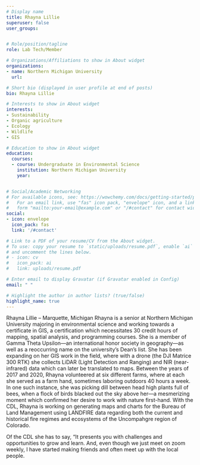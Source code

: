 ```yaml
---
# Display name
title: Rhayna Lillie
superuser: false
user_groups:


# Role/position/tagline
role: Lab Tech/Member

# Organizations/Affiliations to show in About widget
organizations:
- name: Northern Michigan University
  url: 

# Short bio (displayed in user profile at end of posts)
bio: Rhayna Lillie

# Interests to show in About widget
interests:
- Sustainability
- Organic agriculture
- Ecology
- Wildlife
- GIS

# Education to show in About widget
education:
  courses:
  - course: Undergraduate in Environmental Science
    institution: Northern Michigan University
    year: 


# Social/Academic Networking
# For available icons, see: https://wowchemy.com/docs/getting-started/page-builder/#icons
#   For an email link, use "fas" icon pack, "envelope" icon, and a link in the
#   form "mailto:your-email@example.com" or "/#contact" for contact widget.
social:
- icon: envelope
  icon_pack: fas
  link: '/#contact'

# Link to a PDF of your resume/CV from the About widget.
# To use: copy your resume to `static/uploads/resume.pdf`, enable `ai` icons in `params.toml`,
# and uncomment the lines below.
# - icon: cv
#   icon_pack: ai
#   link: uploads/resume.pdf

# Enter email to display Gravatar (if Gravatar enabled in Config)
email: " "

# Highlight the author in author lists? (true/false)
highlight_name: true
---
```


Rhayna Lillie – Marquette, Michigan
Rhayna is a senior at Northern Michigan University majoring in environmental science and working towards a certificate in GIS, a certification which necessitates 30 credit hours of mapping, spatial analysis, and programming courses. She is a member of Gamma Theta Upsilon—an international honor society in geography—as well as a reoccurring name on the university’s Dean’s list. She has been expanding on her GIS work in the field, where with a drone (the DJI Matrice 300 RTK) she collects LiDAR (Light Detection and Ranging) and NIR (near- infrared) data which can later be translated to maps. Between the years of 2017 and 2020, Rhayna volunteered at six different farms, where at each she served as a farm hand, sometimes laboring outdoors 40 hours a week. In one such instance, she was picking dill between head high plants full of bees, when a flock of birds blacked out the sky above her—a mesmerizing moment which confirmed her desire to work with nature first-hand. With the CDL, Rhayna is working on generating maps and charts for the Bureau of Land Management using LANDFIRE data regarding both the current and historical fire regimes and ecosystems of the Uncompahgre region of Colorado. 

Of the CDL she has to say, “It presents you with challenges and opportunities to grow and learn. And, even though we just meet on zoom weekly, I have started making friends and often meet up with the local people.






